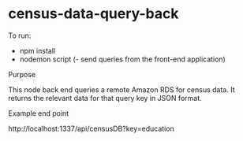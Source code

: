 # census-data-query-back

To run:

- npm install
- nodemon script
  (- send queries from the front-end application)

Purpose

This node back end queries a remote Amazon RDS for census data. It returns the relevant data for that query key in JSON format.

Example end point

http://localhost:1337/api/censusDB?key=education
